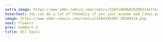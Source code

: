 ```yaml
---
extra_image: https://www.smbc-comics.com/comics/158419606020200314after.png
hovertext: You can do a lot of theodicy if you just assume God likes parties.
image: https://www.smbc-comics.com/comics/1584195993-20200314.png
next: flowers
prev: numbers-2
title: All Souls
---
```

